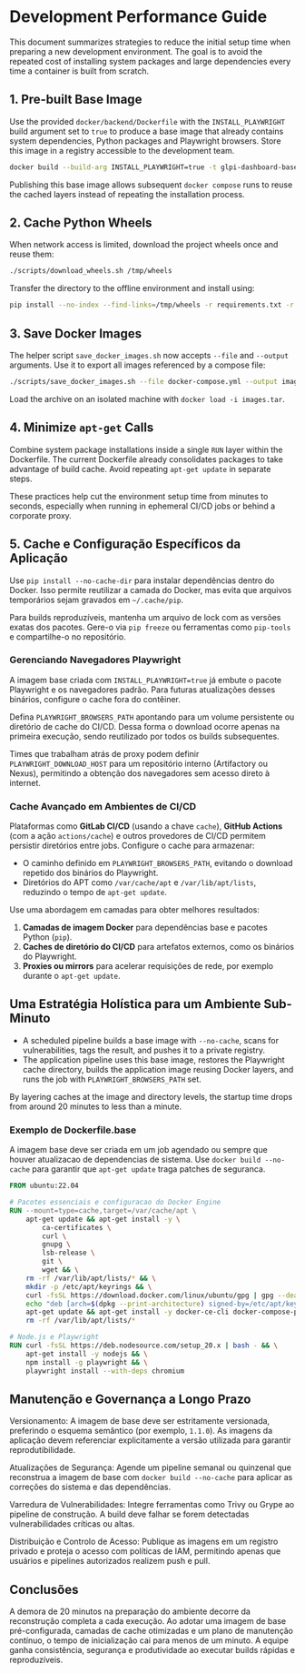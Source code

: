 # Development Performance Guide

This document summarizes strategies to reduce the initial setup time when preparing a new development environment. The goal is to avoid the repeated cost of installing system packages and large dependencies every time a container is built from scratch.

## 1. Pre-built Base Image

Use the provided `docker/backend/Dockerfile` with the `INSTALL_PLAYWRIGHT` build argument set to `true` to produce a base image that already contains system dependencies, Python packages and Playwright browsers. Store this image in a registry accessible to the development team.

```bash
docker build --build-arg INSTALL_PLAYWRIGHT=true -t glpi-dashboard-base -f docker/backend/Dockerfile .
```

Publishing this base image allows subsequent `docker compose` runs to reuse the cached layers instead of repeating the installation process.

## 2. Cache Python Wheels

When network access is limited, download the project wheels once and reuse them:

```bash
./scripts/download_wheels.sh /tmp/wheels
```

Transfer the directory to the offline environment and install using:

```bash
pip install --no-index --find-links=/tmp/wheels -r requirements.txt -r requirements-dev.txt
```

## 3. Save Docker Images

The helper script `save_docker_images.sh` now accepts `--file` and `--output` arguments. Use it to export all images referenced by a compose file:

```bash
./scripts/save_docker_images.sh --file docker-compose.yml --output images.tar
```

Load the archive on an isolated machine with `docker load -i images.tar`.

## 4. Minimize `apt-get` Calls

Combine system package installations inside a single `RUN` layer within the Dockerfile. The current Dockerfile already consolidates packages to take advantage of build cache. Avoid repeating `apt-get update` in separate steps.

These practices help cut the environment setup time from minutes to seconds, especially when running in ephemeral CI/CD jobs or behind a corporate proxy.

## 5. Cache e Configuração Específicos da Aplicação

Use `pip install --no-cache-dir` para instalar dependências dentro do Docker. Isso permite reutilizar a camada do Docker, mas evita que arquivos temporários sejam gravados em `~/.cache/pip`.

Para builds reproduzíveis, mantenha um arquivo de lock com as versões exatas dos pacotes. Gere-o via `pip freeze` ou ferramentas como `pip-tools` e compartilhe-o no repositório.

### Gerenciando Navegadores Playwright

A imagem base criada com `INSTALL_PLAYWRIGHT=true` já embute o pacote Playwright e os navegadores padrão. Para futuras atualizações desses binários, configure o cache fora do contêiner.

Defina `PLAYWRIGHT_BROWSERS_PATH` apontando para um volume persistente ou diretório de cache do CI/CD. Dessa forma o download ocorre apenas na primeira execução, sendo reutilizado por todos os builds subsequentes.

Times que trabalham atrás de proxy podem definir `PLAYWRIGHT_DOWNLOAD_HOST` para um repositório interno (Artifactory ou Nexus), permitindo a obtenção dos navegadores sem acesso direto à internet.

### Cache Avançado em Ambientes de CI/CD

Plataformas como **GitLab CI/CD** (usando a chave `cache`), **GitHub Actions** (com a ação `actions/cache`) e outros provedores de CI/CD permitem persistir diretórios entre jobs. Configure o cache para armazenar:

- O caminho definido em `PLAYWRIGHT_BROWSERS_PATH`, evitando o download repetido dos binários do Playwright.
- Diretórios do APT como `/var/cache/apt` e `/var/lib/apt/lists`, reduzindo o tempo de `apt-get update`.

Use uma abordagem em camadas para obter melhores resultados:

1. **Camadas de imagem Docker** para dependências base e pacotes Python (`pip`).
2. **Caches de diretório do CI/CD** para artefatos externos, como os binários do Playwright.
3. **Proxies ou mirrors** para acelerar requisições de rede, por exemplo durante o `apt-get update`.

## Uma Estratégia Holística para um Ambiente Sub-Minuto

- A scheduled pipeline builds a base image with `--no-cache`, scans for vulnerabilities, tags the result, and pushes it to a private registry.
- The application pipeline uses this base image, restores the Playwright cache directory, builds the application image reusing Docker layers, and runs the job with `PLAYWRIGHT_BROWSERS_PATH` set.

By layering caches at the image and directory levels, the startup time drops from around 20 minutes to less than a minute.

### Exemplo de Dockerfile.base

A imagem base deve ser criada em um job agendado ou sempre que houver atualizacao de dependencias de sistema. Use `docker build --no-cache` para garantir que `apt-get update` traga patches de seguranca.

```Dockerfile
FROM ubuntu:22.04

# Pacotes essenciais e configuracao do Docker Engine
RUN --mount=type=cache,target=/var/cache/apt \
    apt-get update && apt-get install -y \
        ca-certificates \
        curl \
        gnupg \
        lsb-release \
        git \
        wget && \
    rm -rf /var/lib/apt/lists/* && \
    mkdir -p /etc/apt/keyrings && \
    curl -fsSL https://download.docker.com/linux/ubuntu/gpg | gpg --dearmor -o /etc/apt/keyrings/docker.gpg && \
    echo "deb [arch=$(dpkg --print-architecture) signed-by=/etc/apt/keyrings/docker.gpg] https://download.docker.com/linux/ubuntu $(lsb_release -cs) stable" > /etc/apt/sources.list.d/docker.list && \
    apt-get update && apt-get install -y docker-ce-cli docker-compose-plugin && \
    rm -rf /var/lib/apt/lists/*

# Node.js e Playwright
RUN curl -fsSL https://deb.nodesource.com/setup_20.x | bash - && \
    apt-get install -y nodejs && \
    npm install -g playwright && \
    playwright install --with-deps chromium
```

## Manutenção e Governança a Longo Prazo

Versionamento: A imagem de base deve ser estritamente versionada, preferindo o esquema semântico (por exemplo, `1.1.0`). As imagens da aplicação devem referenciar explicitamente a versão utilizada para garantir reprodutibilidade.

Atualizações de Segurança: Agende um pipeline semanal ou quinzenal que reconstrua a imagem de base com `docker build --no-cache` para aplicar as correções do sistema e das dependências.

Varredura de Vulnerabilidades: Integre ferramentas como Trivy ou Grype ao pipeline de construção. A build deve falhar se forem detectadas vulnerabilidades críticas ou altas.

Distribuição e Controlo de Acesso: Publique as imagens em um registro privado e proteja o acesso com políticas de IAM, permitindo apenas que usuários e pipelines autorizados realizem push e pull.

## Conclusões

A demora de 20 minutos na preparação do ambiente decorre da reconstrução completa a cada execução. Ao adotar uma imagem de base pré-configurada, camadas de cache otimizadas e um plano de manutenção contínuo, o tempo de inicialização cai para menos de um minuto. A equipe ganha consistência, segurança e produtividade ao executar builds rápidas e reproduzíveis.
